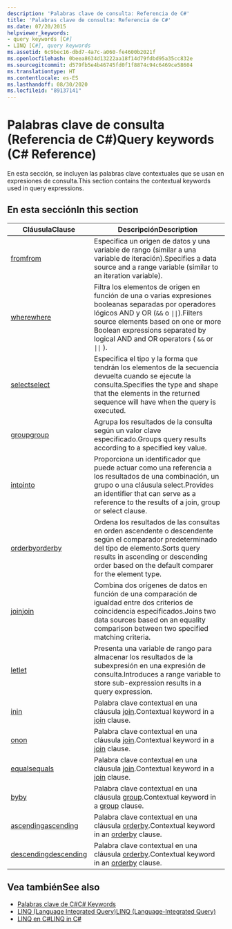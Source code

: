 ```yaml
---
description: 'Palabras clave de consulta: Referencia de C#'
title: 'Palabras clave de consulta: Referencia de C#'
ms.date: 07/20/2015
helpviewer_keywords:
- query keywords [C#]
- LINQ [C#], query keywords
ms.assetid: 6c9bec16-dbd7-4a7c-a060-fe4600b2021f
ms.openlocfilehash: 0beea8634d13222aa18f14d79fdbd95a35cc832e
ms.sourcegitcommit: d579fb5e4b46745fd0f1f8874c94c6469ce58604
ms.translationtype: HT
ms.contentlocale: es-ES
ms.lasthandoff: 08/30/2020
ms.locfileid: "89137141"
---
```

# <a name="query-keywords-c-reference"></a><span data-ttu-id="ce179-103">Palabras clave de consulta (Referencia de C#)</span><span class="sxs-lookup"><span data-stu-id="ce179-103">Query keywords (C# Reference)</span></span>

<span data-ttu-id="ce179-104">En esta sección, se incluyen las palabras clave contextuales que se usan en expresiones de consulta.</span><span class="sxs-lookup"><span data-stu-id="ce179-104">This section contains the contextual keywords used in query expressions.</span></span>

## <a name="in-this-section"></a><span data-ttu-id="ce179-105">En esta sección</span><span class="sxs-lookup"><span data-stu-id="ce179-105">In this section</span></span>

|<span data-ttu-id="ce179-106">Cláusula</span><span class="sxs-lookup"><span data-stu-id="ce179-106">Clause</span></span>|<span data-ttu-id="ce179-107">Descripción</span><span class="sxs-lookup"><span data-stu-id="ce179-107">Description</span></span>|
|------------|-----------------|
|[<span data-ttu-id="ce179-108">from</span><span class="sxs-lookup"><span data-stu-id="ce179-108">from</span></span>](from-clause.md)|<span data-ttu-id="ce179-109">Especifica un origen de datos y una variable de rango (similar a una variable de iteración).</span><span class="sxs-lookup"><span data-stu-id="ce179-109">Specifies a data source and a range variable (similar to an iteration variable).</span></span>|
|[<span data-ttu-id="ce179-110">where</span><span class="sxs-lookup"><span data-stu-id="ce179-110">where</span></span>](where-clause.md)|<span data-ttu-id="ce179-111">Filtra los elementos de origen en función de una o varias expresiones booleanas separadas por operadores lógicos AND y OR (`&&` o <code>&#124;&#124;</code>).</span><span class="sxs-lookup"><span data-stu-id="ce179-111">Filters source elements based on one or more Boolean expressions separated by logical AND and OR operators ( `&&` or <code>&#124;&#124;</code> ).</span></span>|
|[<span data-ttu-id="ce179-112">select</span><span class="sxs-lookup"><span data-stu-id="ce179-112">select</span></span>](select-clause.md)|<span data-ttu-id="ce179-113">Especifica el tipo y la forma que tendrán los elementos de la secuencia devuelta cuando se ejecute la consulta.</span><span class="sxs-lookup"><span data-stu-id="ce179-113">Specifies the type and shape that the elements in the returned sequence will have when the query is executed.</span></span>|
|[<span data-ttu-id="ce179-114">group</span><span class="sxs-lookup"><span data-stu-id="ce179-114">group</span></span>](group-clause.md)|<span data-ttu-id="ce179-115">Agrupa los resultados de la consulta según un valor clave especificado.</span><span class="sxs-lookup"><span data-stu-id="ce179-115">Groups query results according to a specified key value.</span></span>|
|[<span data-ttu-id="ce179-116">into</span><span class="sxs-lookup"><span data-stu-id="ce179-116">into</span></span>](into.md)|<span data-ttu-id="ce179-117">Proporciona un identificador que puede actuar como una referencia a los resultados de una combinación, un grupo o una cláusula select.</span><span class="sxs-lookup"><span data-stu-id="ce179-117">Provides an identifier that can serve as a reference to the results of a join, group or select clause.</span></span>|
|[<span data-ttu-id="ce179-118">orderby</span><span class="sxs-lookup"><span data-stu-id="ce179-118">orderby</span></span>](orderby-clause.md)|<span data-ttu-id="ce179-119">Ordena los resultados de las consultas en orden ascendente o descendente según el comparador predeterminado del tipo de elemento.</span><span class="sxs-lookup"><span data-stu-id="ce179-119">Sorts query results in ascending or descending order based on the default comparer for the element type.</span></span>|
|[<span data-ttu-id="ce179-120">join</span><span class="sxs-lookup"><span data-stu-id="ce179-120">join</span></span>](join-clause.md)|<span data-ttu-id="ce179-121">Combina dos orígenes de datos en función de una comparación de igualdad entre dos criterios de coincidencia especificados.</span><span class="sxs-lookup"><span data-stu-id="ce179-121">Joins two data sources based on an equality comparison between two specified matching criteria.</span></span>|
|[<span data-ttu-id="ce179-122">let</span><span class="sxs-lookup"><span data-stu-id="ce179-122">let</span></span>](let-clause.md)|<span data-ttu-id="ce179-123">Presenta una variable de rango para almacenar los resultados de la subexpresión en una expresión de consulta.</span><span class="sxs-lookup"><span data-stu-id="ce179-123">Introduces a range variable to store sub-expression results in a query expression.</span></span>|
|[<span data-ttu-id="ce179-124">in</span><span class="sxs-lookup"><span data-stu-id="ce179-124">in</span></span>](in.md)|<span data-ttu-id="ce179-125">Palabra clave contextual en una cláusula [join](join-clause.md).</span><span class="sxs-lookup"><span data-stu-id="ce179-125">Contextual keyword in a [join](join-clause.md) clause.</span></span>|
|[<span data-ttu-id="ce179-126">on</span><span class="sxs-lookup"><span data-stu-id="ce179-126">on</span></span>](on.md)|<span data-ttu-id="ce179-127">Palabra clave contextual en una cláusula [join](join-clause.md).</span><span class="sxs-lookup"><span data-stu-id="ce179-127">Contextual keyword in a [join](join-clause.md) clause.</span></span>|
|[<span data-ttu-id="ce179-128">equals</span><span class="sxs-lookup"><span data-stu-id="ce179-128">equals</span></span>](equals.md)|<span data-ttu-id="ce179-129">Palabra clave contextual en una cláusula [join](join-clause.md).</span><span class="sxs-lookup"><span data-stu-id="ce179-129">Contextual keyword in a [join](join-clause.md) clause.</span></span>|
|[<span data-ttu-id="ce179-130">by</span><span class="sxs-lookup"><span data-stu-id="ce179-130">by</span></span>](by.md)|<span data-ttu-id="ce179-131">Palabra clave contextual en una cláusula [group](group-clause.md).</span><span class="sxs-lookup"><span data-stu-id="ce179-131">Contextual keyword in a [group](group-clause.md) clause.</span></span>|
|[<span data-ttu-id="ce179-132">ascending</span><span class="sxs-lookup"><span data-stu-id="ce179-132">ascending</span></span>](ascending.md)|<span data-ttu-id="ce179-133">Palabra clave contextual en una cláusula [orderby](orderby-clause.md).</span><span class="sxs-lookup"><span data-stu-id="ce179-133">Contextual keyword in an [orderby](orderby-clause.md) clause.</span></span>|
|[<span data-ttu-id="ce179-134">descending</span><span class="sxs-lookup"><span data-stu-id="ce179-134">descending</span></span>](descending.md)|<span data-ttu-id="ce179-135">Palabra clave contextual en una cláusula [orderby](orderby-clause.md).</span><span class="sxs-lookup"><span data-stu-id="ce179-135">Contextual keyword in an [orderby](orderby-clause.md) clause.</span></span>|

## <a name="see-also"></a><span data-ttu-id="ce179-136">Vea también</span><span class="sxs-lookup"><span data-stu-id="ce179-136">See also</span></span>

- [<span data-ttu-id="ce179-137">Palabras clave de C#</span><span class="sxs-lookup"><span data-stu-id="ce179-137">C# Keywords</span></span>](index.md)
- [<span data-ttu-id="ce179-138">LINQ (Language Integrated Query)</span><span class="sxs-lookup"><span data-stu-id="ce179-138">LINQ (Language-Integrated Query)</span></span>](../../programming-guide/concepts/linq/index.md)
- [<span data-ttu-id="ce179-139">LINQ en C#</span><span class="sxs-lookup"><span data-stu-id="ce179-139">LINQ in C#</span></span>](../../linq/index.md)
